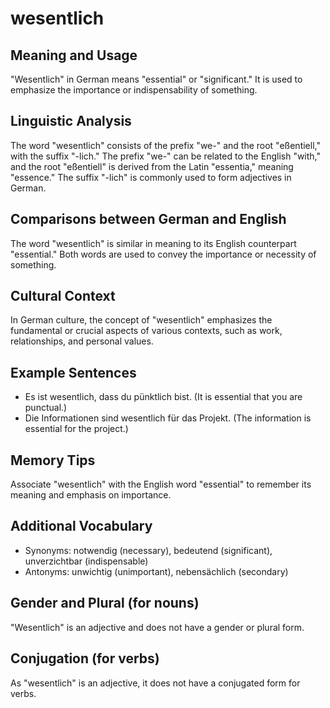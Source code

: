 # wesentlich
## Meaning and Usage
"Wesentlich" in German means "essential" or "significant." It is used to emphasize the importance or indispensability of something.

## Linguistic Analysis
The word "wesentlich" consists of the prefix "we-" and the root "eßentiell," with the suffix "-lich." The prefix "we-" can be related to the English "with," and the root "eßentiell" is derived from the Latin "essentia," meaning "essence." The suffix "-lich" is commonly used to form adjectives in German.

## Comparisons between German and English
The word "wesentlich" is similar in meaning to its English counterpart "essential." Both words are used to convey the importance or necessity of something.

## Cultural Context
In German culture, the concept of "wesentlich" emphasizes the fundamental or crucial aspects of various contexts, such as work, relationships, and personal values.

## Example Sentences
- Es ist wesentlich, dass du pünktlich bist. (It is essential that you are punctual.)
- Die Informationen sind wesentlich für das Projekt. (The information is essential for the project.)

## Memory Tips
Associate "wesentlich" with the English word "essential" to remember its meaning and emphasis on importance.

## Additional Vocabulary
- Synonyms: notwendig (necessary), bedeutend (significant), unverzichtbar (indispensable)
- Antonyms: unwichtig (unimportant), nebensächlich (secondary)

## Gender and Plural (for nouns)
"Wesentlich" is an adjective and does not have a gender or plural form.

## Conjugation (for verbs)
As "wesentlich" is an adjective, it does not have a conjugated form for verbs.